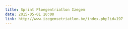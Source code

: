```yaml
---
title: Sprint Ploegentriatlon Izegem
date: 2015-05-01 10:00
link: http://www.izegemsetriatlon.be/index.php?id=197
---
```

